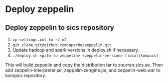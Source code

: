 # Deploy zeppelin

## Deploy zeppelin to sics repository

1.  `cp settings.xml to ~/.m2` 
2.  `git clone git@github.com:apache/zeppelin.git`
3.  Update hadoop and spark versions in deploy.sh if necessary.
4.  `./deploy.sh <path-to-zeppelin> <zeppelin-version> [local|kompics]`

This will build zeppelin and copy the distribution tar to snurran.sics.se. Then add zeppelin-interpreter.jar, zeppelin-zengine.jar, and zeppelin-web.war to 
kompics repository.
